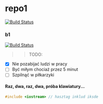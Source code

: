# repo1
[![Build Status](https://travis-ci.com/ksiezna/repo1.svg?token=SpUqxJHyKxcA1iztH8g2&branch=master)](https://travis-ci.com/ksiezna/repo1)

### b1
[![Build Status](https://travis-ci.com/ksiezna/repo1.svg?token=SpUqxJHyKxcA1iztH8g2&branch=b1)](https://travis-ci.com/ksiezna/repo1)


>> TODO:
- [x] Nie pozabijać ludzi w pracy
- [ ] Być miłym chociaż przez 5 minut
- [ ] Szpilnąć w piłkarzyki

#### Raz, dwa, raz, dwa, próba klawiatury...

``` c
#include <iostream> // hasztag inklud iksde
```
